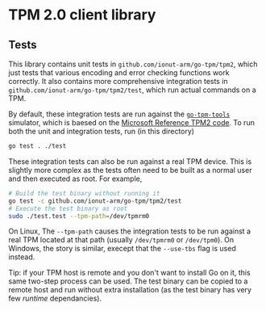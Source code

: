 # TPM 2.0 client library

## Tests

This library contains unit tests in `github.com/ionut-arm/go-tpm/tpm2`, which just
tests that various encoding and error checking functions work correctly. It also
contains more comprehensive integration tests in
`github.com/ionut-arm/go-tpm/tpm2/test`, which run actual commands on a TPM.

By default, these integration tests are run against the
[`go-tpm-tools`](https://github.com/google/go-tpm-tools)
simulator, which is baesed on the
[Microsoft Reference TPM2 code](https://github.com/microsoft/ms-tpm-20-ref). To
run both the unit and integration tests, run (in this directory)
```bash
go test . ./test
```

These integration tests can also be run against a real TPM device. This is
slightly more complex as the tests often need to be built as a normal user and
then executed as root. For example,
```bash
# Build the test binary without running it
go test -c github.com/ionut-arm/go-tpm/tpm2/test
# Execute the test binary as root
sudo ./test.test --tpm-path=/dev/tpmrm0
```
On Linux, The `--tpm-path` causes the integration tests to be run against a
real TPM located at that path (usually `/dev/tpmrm0` or `/dev/tpm0`). On Windows, the story is similar, execept that
the `--use-tbs` flag is used instead.

Tip: if your TPM host is remote and you don't want to install Go on it, this
same two-step process can be used. The test binary can be copied to a remote
host and run without extra installation (as the test binary has very few
*runtime* dependancies).
